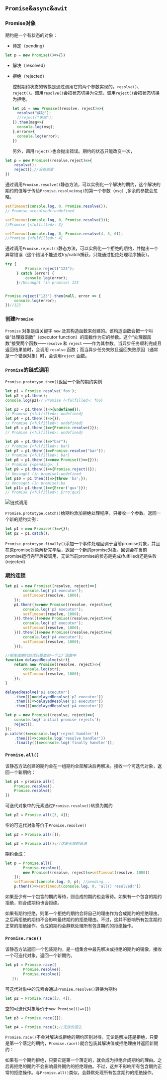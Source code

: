 ## `Promise`&`async`&`awit`

### Promise对象

期约是一个有状态的对象：

- 待定（pending）

```javascript
let p = new Promise(()=>{})
```

- 解决（resolved）

- 拒绝（rejected）

  控制期约状态的转换是通过调用它的两个参数实现的。`resolve()`、`reject()`。调用`resolve()`会把状态切换为兑现，调用`reject()`会把状态切换为拒绝。

  ```javascript
  let p1 = new Promise((resolve, reject)=>{
  	resolve("成功");
  	//reject("失败");
  }).then(msg=>{
  	console.log(msg);
  },error=>{
  	console.log(error);
  })
  ```

  另外，调用`reject()`也会抛出错误。期约的状态只能改变一次，

```javascript
let p = new Promise((resolve,reject)=>{
    resolve();
    reject();//没有效果
})
```

通过调用`Promise.resolve()`静态方法，可以实例化一个解决的期约，这个解决的期约的值等于传给`Promise.resolve(msg)`的第一个参数（`msg`）,多余的参数会忽略。

```javascript
setTimeout(console.log, 0, Promise.resolve());
// Promise <resolved>:undefined

setTimeout(console.log, 0, Promise.resolve(3));
//Promise {<fulfilled>: 3}

setTimeout(console.log, 0, Promise.resolve(4, 5, 6));
//Promise {<fulfilled>: 4}
```

通过调用`Promise.reject()`静态方法，可以实例化一个拒绝的期约，并抛出一个异常错误（这个错误不能通过try/catch捕获，只能通过拒绝处理程序捕获）。

```javascript
try {
         Promise.reject("123");
     } catch (error) {
         console.log(error);
     }//Uncaught (in promise) 123


Promise.reject("123").then(null, error => {
    console.log(error);
})//123
```

### 创建`Promise`

`Promise` 对象是由关键字 `new` 及其构造函数来创建的。该构造函数会把一个叫做“处理器函数”（executor function）的函数作为它的参数。这个“处理器函数”接受两个函数——`resolve` 和 `reject` ——作为其参数。当异步任务顺利完成且返回结果值时，会调用 `resolve` 函数；而当异步任务失败且返回失败原因（通常是一个错误对象）时，会调用`reject` 函数。

### `Promise`的链式调用

`Promise.prototype.then()`返回一个新的期约实例

```javascript
let p1 = Promise.resolve('foo');
let p2 = p1.then();
console.log(p2)// Promise {<fulfilled>: foo}

let p3 = p1.then(()=>{undefined});
// Promise {<fulfilled>: undefined}
let p4 = p1.then(()=>{});
// Promise {<fulfilled>: undefined}
let p5 = p1.then(()=>{Promise.resolve()});
// Promise {<fulfilled>: undefined}

let p6 = p1.then(()=>"bar");
// Promise {<fulfilled>: bar}
let p7 = p1.then(()=>Promise.resolve("bar"));
// Promise {<fulfilled>: bar}
let p8 = p1.then(()=>new Promise(()=>{}));
// Promise {<pending>: }
let p9 = p1.then(()=>{Promise.reject()});
// Uncaught (in promise):undefined
let p10 = p1.then(()=>{throw 'ba';});
// Uncaught (in promise):ba
let p11= p1.then(()=>{Error('qux')});
// Promise {<fulfilled>: Erro:qux}
```

![链式调用](E:\WEB-DailyStudy2021Running\JavaScript\ES6\期约与异步函数\promises.png)

`Promise.prototype.catch()`给期约添加拒绝处理程序，只接收一个参数。返回一个新的期约实例：

```javascript
let p1 = new Promise(()=>{});
let p2 = p1.catch();
```

`Promise.prototype.finally()`添加一个事件处理回调于当前promise对象，并且在原promise对象解析完毕后，返回一个新的promise对象。回调会在当前promise运行完毕后被调用，无论当前promise的状态是完成(fulfilled)还是失败(rejected)

### 期约连锁

```javascript
let p1 = new Promise((resolve, reject)=>{
        console.log('p1 executor');
        setTimeout(resolve, 1000);
    });
    p1.then(()=>new Promise((resolve, reject)=>{
        console.log('p2 executor');
        setTimeout(resolve, 1000);
    })).then(()=>new Promise((resolve,reject)=>{
        console.log('p3 executor');
        setTimeout(resolve, 1000);
    })).then(()=>new Promise((resolve,reject)=>{
        console.log('p4 executor');
        setTimeout(resolve, 1000);
    }));
```

```javascript
//把生成期约的代码提取到一个工厂函数中
function delayedResolve(str){
    return new Promise((resolve, reject)=>{
        console.log(str);
        setTimeout(resolve, 1000);
    });
}

delayedResolve('p1 executor')
	.then(()=>delayedResolve('p2 executor'))
	.then(()=>delayedResolve('p3 executor'))
	.then(()=>delayedResolve('p4 executor'))
```

```javascript
let p = new Promise((resolve, reject)=>{
    console.log('initial promise rejects');
    reject();
});
p.catch(()=>console.log('reject handler'))
	.then(()=>console.log('resolve handler'))
	.finally(()=>console.log('finally handler'));
```

### `Promise.all()`

该静态方法创建的期约会在一组期约全部解决后再解决。接收一个可迭代对象，返回一个新期约：

```javascript
let p1 = promise.all([
    Promise.resolve(),
    Promise.resolve()
])
```

可迭代对象中的元素通过`Promise.resolve()`转换为期约

```javascript
let p2 = Promise.all([3, 4]);
```

空的可迭代对象等价于`Promise.resolve()`

```javascript
let p3 = Promise.all([]);

let p3 = Promise.all();//这是无效的语法
```

期约合成：

```javascript
let p = Promise.all([
        Promise.resolve(),
        new Promise((resolve, reject)=>setTimeout(resolve, 1000))
    ]);
    setTimeout(console.log, 0, p); //pending...
    p.then(()=>setTimeout(console.log, 0, 'all() resolved!'))
```

如果至少有一个包含的期约等待，则合成的期约也会等待。如果有一个包含的期约拒绝，则合成期约也会拒绝。

如果有期约拒绝，则第一个拒绝的期约会将自己的理由作为合成期约的拒绝理由。之后再拒绝的期约不会影响最终期约的拒绝理由。不过，这并不影响所有包含期约正常的拒绝操作。合成的期约会静默处理所有包含期约的拒绝操作。

### `Promise.race()`

该静态方法返回一个包装期约，是一组集合中最先解决或拒绝的期约的镜像，接收一个可迭代对象，返回一个新期约。

```javascript
let p1 = Promise.race([
        Promise.resolve(),
        Promise.resolve()
   ]);
```

可迭代对象中的元素会通过`Promise.resolve()`转换为期约

```javascript
let p2 = Promise.race([3, 4]);
```

空的可迭代对象等价于`new Promise(()=>{})`

```javascript
let p3 = Promise.race([]);

let p4 = Promise.race();//无效的语法
```

`Promise.race()`不会对解决或拒绝的期约区别对待。无论是解决还是拒绝，只要是第一个落定的期约，`Promise.race()`就会包装其解决值或拒绝理由并返回新期约：

如果有一个期约拒绝，只要它是第一个落定的，就会成为拒绝合成期约的理由。之后再拒绝的期约不会影响最终期约的拒绝理由。不过，这并不影响所有包含期约正常的拒绝操作。与`Promise.all()`类似，会静默处理所有包含期约的拒绝操作。